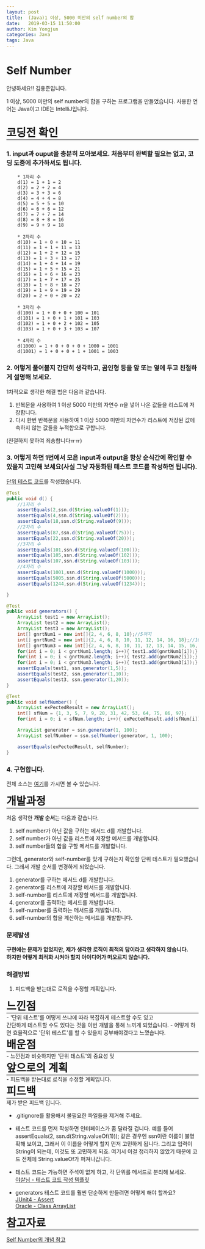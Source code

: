 ```yaml
---
layout: post
title:  (Java)1 이상, 5000 미만의 self number의 합
date:   2019-03-15 11:50:00
author: Kim Yongjun
categories: Java
tags: Java
---
```


# Self Number

안녕하세요!! 김용준입니다.

1 이상, 5000 미만의 self number의 합을 구하는 프로그램을 만들었습니다.
사용한 언어는 Java이고 IDE는 IntelliJ입니다.
<br><br>

<h1 style="margin:0px;"> 코딩전 확인 </h1>
<hr style="height:1px; margin:0px;">


### 1. input과 ouput을 충분히 모아보세요. 처음부터 완벽할 필요는 없고, 코딩 도중에 추가하셔도 됩니다.

        * 1자리 수
        d(1) = 1 + 1 = 2
        d(2) = 2 + 2 = 4
        d(3) = 3 + 3 = 6
        d(4) = 4 + 4 = 8
        d(5) = 5 + 5 = 10
        d(6) = 6 + 6 = 12
        d(7) = 7 + 7 = 14
        d(8) = 8 + 8 = 16
        d(9) = 9 + 9 = 18

        * 2자리 수
        d(10) = 1 + 0 + 10 = 11
        d(11) = 1 + 1 + 11 = 13
        d(12) = 1 + 2 + 12 = 15
        d(13) = 1 + 3 + 13 = 17
        d(14) = 1 + 4 + 14 = 19
        d(15) = 1 + 5 + 15 = 21
        d(16) = 1 + 6 + 16 = 23
        d(17) = 1 + 7 + 17 = 25
        d(18) = 1 + 8 + 18 = 27
        d(19) = 1 + 9 + 19 = 29
        d(20) = 2 + 0 + 20 = 22

        * 3자리 수
        d(100) = 1 + 0 + 0 + 100 = 101
        d(101) = 1 + 0 + 1 + 101 = 103
        d(102) = 1 + 0 + 2 + 102 = 105
        d(103) = 1 + 0 + 3 + 103 = 107

        * 4자리 수
        d(1000) = 1 + 0 + 0 + 0 + 1000 = 1001
        d(1001) = 1 + 0 + 0 + 1 + 1001 = 1003

### 2. 어떻게 풀어볼지 간단히 생각하고, 곰인형 등을 앞 또는 옆에 두고 친절하게 설명해 보세요.

1차적으로 생각한 해결 법은 다음과 같습니다.
1. 반복문을 사용하여 1 이상 5000 미만의 자연수 n을 넣어 나온 값들을 리스트에 저장합니다.
2. 다시 한번 반복문을 사용하여 1 이상 5000 미만의 자연수가 리스트에 저장된 값에 속하지 않는 값들을 누적합으로 구합니다.

(친절하지 못하여 죄송합니다ㅠㅠ)

### 3. 어떻게 하면 1번에서 모은 input과 output을 항상 순식간에 확인할 수 있을지 고민해 보세요(사실 그냥 자동화된 테스트 코드를 작성하면 됩니다).

[단위 테스트 코드](https://github.com/KimYongjun413/DalLab-Mentoring/blob/master/SelfNumber/test/SumOfSelfNumberTest.java "단위 테스트 코드 깃허브 링크")를 작성했습니다.
```java
@Test
public void d() {
    //1자리 수
    assertEquals(2,ssn.d(String.valueOf(1)));
    assertEquals(4,ssn.d(String.valueOf(2)));
    assertEquals(18,ssn.d(String.valueOf(9)));
    //2자리 수
    assertEquals(87,ssn.d(String.valueOf(75)));
    assertEquals(22,ssn.d(String.valueOf(20)));
    //3자리 수
    assertEquals(101,ssn.d(String.valueOf(100)));
    assertEquals(105,ssn.d(String.valueOf(102)));
    assertEquals(107,ssn.d(String.valueOf(103)));
    //4자리 수
    assertEquals(1001,ssn.d(String.valueOf(1000)));
    assertEquals(5005,ssn.d(String.valueOf(5000)));
    assertEquals(1244,ssn.d(String.valueOf(1234)));

}

@Test
public void generators() {
    ArrayList test1 = new ArrayList();
    ArrayList test2 = new ArrayList();
    ArrayList test3 = new ArrayList();
    int[] gnrtNum1 = new int[]{2, 4, 6, 8, 10};//5까지
    int[] gnrtNum2 = new int[]{2, 4, 6, 8, 10, 11, 12, 14, 16, 18};//10까지
    int[] gnrtNum3 = new int[]{2, 4, 6, 8, 10, 11, 12, 13, 14, 15, 16, 17, 18, 19, 21, 22, 23, 25, 27, 29};//20까지
    for(int i = 0; i < gnrtNum1.length; i++){ test1.add(gnrtNum1[i]);}
    for(int i = 0; i < gnrtNum2.length; i++){ test2.add(gnrtNum2[i]);}
    for(int i = 0; i < gnrtNum3.length; i++){ test3.add(gnrtNum3[i]);}
    assertEquals(test1, ssn.generator(1,5));
    assertEquals(test2, ssn.generator(1,10));
    assertEquals(test3, ssn.generator(1,20));
}

@Test
public void selfNumber() {
    ArrayList exPectedResult = new ArrayList();
    int[] sfNum = {1, 3, 5, 7, 9, 20, 31, 42, 53, 64, 75, 86, 97};
    for(int i = 0; i < sfNum.length; i++){ exPectedResult.add(sfNum[i]);}

    ArrayList generator = ssn.generator(1, 100);
    ArrayList selfNumber = ssn.selfNumber(generator, 1, 100);

    assertEquals(exPectedResult, selfNumber);
}
```

### 4. 구현합니다.

전체 소스는 [여기](https://github.com/KimYongjun413/DalLab-Mentoring/tree/master/SelfNumber "Self Number GitHub")를 가시면 볼 수 있습니다.


<h1 style="margin:0px;"> 개발과정 </h1>
<hr style="height:1px; margin:0px;">



처음 생각한 <b>개발 순서</b>는 다음과 같습니다.

1. self number가 아닌 값을 구하는 메서드 d를 개발합니다.
2. self number가 아닌 값을 리스트에 저장할 메서드를 개발합니다.
3. self number들의 합을 구할 메서드를 개발합니다.

그런데, generator와 self-number를 맞게 구하는지
확인할 단위 테스트가 필요했습니다. 그래서 개발 순서를 변경하게 되었습니다.

1. generator를 구하는 메서드 d를 개발합니다.
2. generator를 리스트에 저장할 메서드를 개발합니다.
3. self-number를 리스트에 저장할 메서드를 개발합니다.
4. generator를 출력하는 메서드를 개발합니다.
5. self-number를 출력하는 메서드를 개발합니다.
6. self-number의 합을 계산하는 메서드를 개발합니다.

### 문제발생
<b>구현에는 문제가 없었지만, 제가 생각한 로직이 최적의 답이라고 생각하지 않습니다.</b>    
<b>하지만 어떻게 최적화 시켜야 할지 아이디어가 떠오르지 않습니다.</b>


### 해결방법
1. 피드백을 받는대로 로직을 수정할 계획입니다.


<h1 style="margin:0px;"> 느낀점 </h1>
<hr style="height:1px; margin:0px;">
- '단위 테스트'를 어떻게 쓰냐에 따라 복잡하게 테스트할 수도 있고<br>
간단하게 테스트할 수도 있다는 것을 이번 개발을 통해 느끼게 되었습니다.
- 어떻게 하면 효율적으로 '단위 테스트'를 할 수 있을지 공부해야겠다고 느꼈습니다.

<h1 style="margin:0px;"> 배운점 </h1>
<hr style="height:1px; margin:0px;">
- 느낀점과 비슷하지만 '단위 테스트'의 중요성 및 

<h1 style="margin:0px;"> 앞으로의 계획 </h1>
<hr style="height:1px; margin:0px;">
- 피드백을 받는대로 로직을 수정할 계획입니다.

<h1 style="margin:0px;"> 피드백 </h1>
<hr style="height:1px; margin:0px;">
제가 받은 피드백 입니다.<br>

- .gitignore를 활용해서 불필요한 파일들을 제거해 주세요.

- 테스트 코드를 먼저 작성하면 인터페이스가 좀 달라질 겁니다. 예를 들어 assertEquals(2, ssn.d(String.valueOf(1))); 같은 경우엔 ssn이란 이름이 불명확해 보이고, 그래서 이 이름을 어떻게 할지 먼저 고민하게 됩니다. 그리고 입력이 String이 되는데, 이것도 또 고민하게 되죠. 여기서 이걸 정리하지 않았기 때문에 코드 전체에 String.valueOf가 퍼져나갑니다.

- 테스트 코드는 가능하면 주석이 없게 하고, 각 단위를 메서드로 분리해 보세요.<br> [야살님 - 테스트 코드 작성 템플릿](https://github.com/ahastudio/til/blob/master/blog/2018/12-08-given-when-then.md?fbclid=IwAR3gKIWCiVBsbca9R16owI6CIz53bL6NSz6RTf1x0VsgcpaJ1HjKDmYPqls "테스트 코드 작성 템플릿")

- generators 테스트 코드를 훨씬 단순하게 만들려면 어떻게 해야 할까요?<br>
[JUnit4 - Assert](https://junit.org/junit4/javadoc/latest/org/junit/Assert.html?fbclid=IwAR0aw1F8zlQgm-txEPAljubFDhk4-JXzYUssR6dwHrY4VS10AE75Lg_i0ZE#assertArrayEquals(java.lang.Object[],%20java.lang.Object[]) "JUnit4 - Assert")<br>
[Oracle - Class ArrayList<E>](https://docs.oracle.com/javase/9/docs/api/java/util/ArrayList.html?fbclid=IwAR3lSla0vKojvHduTZeoaFMffrhASfi2MjwQmRyKU6U6UvhYBHT1NOxXXEk#toArray-T:A- "Oracle - Class ArrayList<E>")

<h1 style="margin:0px;"> 참고자료 </h1>
<hr style="height:1px; margin:0px;">

[Self Number의 개념 참고](http://poj.org/problem?id=1316&fbclid=IwAR0UIU0Oftr01hw8vx_i_Dz6d11QMWoldtuUN9MYlofJv0C6laXdutoKGS0 "이곳에서 1부터 100까지의 self number의 수를 알 수 있었습니다.")
